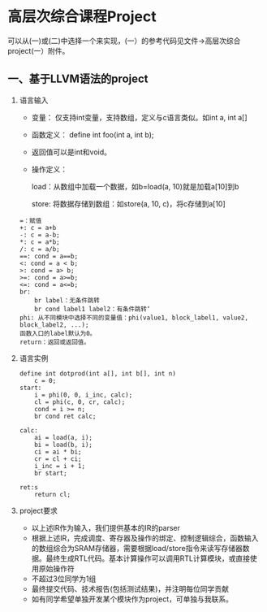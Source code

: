 # 高层次综合课程Project

可以从(一)或(二)中选择一个来实现，(一）的参考代码见文件->高层次综合project(一）附件。

## 一、基于LLVM语法的project

1. 语言输入
    - 变量：
    仅支持int变量，支持数组，定义与c语言类似。如int a, int a[]

    - 函数定义：
    define int foo(int a, int b);

    - 返回值可以是int和void。

    - 操作定义：
    
        load：从数组中加载一个数据，如b=load(a, 10)就是加载a[10]到b

        store: 将数据存储到数组：如store(a, 10, c)，将c存储到a[10]

    ```
    =：赋值
    +: c = a+b
    -: c = a-b;
    *: c = a*b;
    /: c = a/b;
    ==: cond = a==b;
    <: cond = a < b;
    >: cond = a> b;
    >=: cond = a>=b;
    <=: cond = a<=b;
    br:
        br label：无条件跳转
        br cond label1 label2：有条件跳转‘
    phi: 从不同模块中选择不同的变量值：phi(value1, block_label1, value2, block_label2, ...);
    函数入口的label默认为0。
    return：返回或返回值。
    ```
 

2. 语言实例
    ```
    define int dotprod(int a[], int b[], int n)
        c = 0;
    start:
        i = phi(0, 0, i_inc, calc);
        cl = phi(c, 0, cr, calc);
        cond = i >= n;
        br cond ret calc;

    calc:
        ai = load(a, i);
        bi = load(b, i);
        ci = ai * bi;
        cr = cl + ci;
        i_inc = i + 1;
        br start;

    ret:s
        return cl;
    ```

3. project要求
    - 以上述IR作为输入，我们提供基本的IR的parser
    - 根据上述IR，完成调度、寄存器及操作的绑定、控制逻辑综合，函数输入的数组综合为SRAM存储器，需要根据load/store指令来读写存储器数据。最终生成RTL代码。基本计算操作可以调用RTL计算模块，或直接使用原始操作符
    - 不超过3位同学为1组
    - 最终提交代码、技术报告(包括测试结果)，并注明每位同学贡献
    - 如有同学希望单独开发某个模块作为project，可单独与我联系。